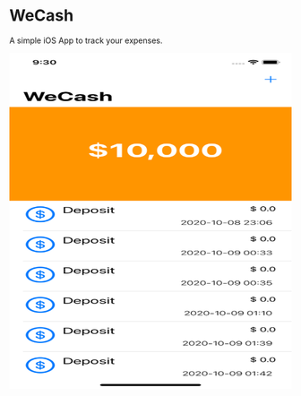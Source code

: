 # WeCash

A simple iOS App to track your expenses.

 <img src="img/home.png" width="600" height="600">